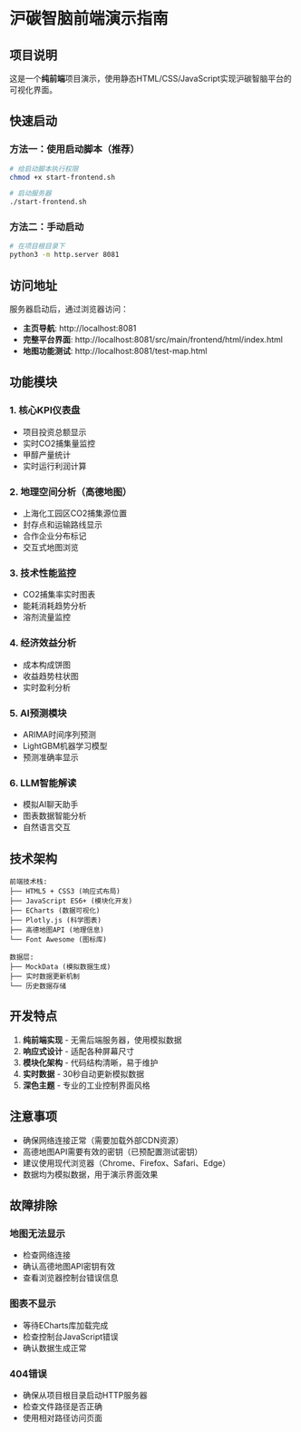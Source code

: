 # 沪碳智脑前端演示指南

## 项目说明

这是一个**纯前端**项目演示，使用静态HTML/CSS/JavaScript实现沪碳智脑平台的可视化界面。

## 快速启动

### 方法一：使用启动脚本（推荐）

```bash
# 给启动脚本执行权限
chmod +x start-frontend.sh

# 启动服务器
./start-frontend.sh
```

### 方法二：手动启动

```bash
# 在项目根目录下
python3 -m http.server 8081
```

## 访问地址

服务器启动后，通过浏览器访问：

- **主页导航**: http://localhost:8081
- **完整平台界面**: http://localhost:8081/src/main/frontend/html/index.html
- **地图功能测试**: http://localhost:8081/test-map.html

## 功能模块

### 1. 核心KPI仪表盘
- 项目投资总额显示
- 实时CO2捕集量监控
- 甲醇产量统计
- 实时运行利润计算

### 2. 地理空间分析（高德地图）
- 上海化工园区CO2捕集源位置
- 封存点和运输路线显示
- 合作企业分布标记
- 交互式地图浏览

### 3. 技术性能监控
- CO2捕集率实时图表
- 能耗消耗趋势分析
- 溶剂流量监控

### 4. 经济效益分析
- 成本构成饼图
- 收益趋势柱状图
- 实时盈利分析

### 5. AI预测模块
- ARIMA时间序列预测
- LightGBM机器学习模型
- 预测准确率显示

### 6. LLM智能解读
- 模拟AI聊天助手
- 图表数据智能分析
- 自然语言交互

## 技术架构

```
前端技术栈:
├── HTML5 + CSS3 (响应式布局)
├── JavaScript ES6+ (模块化开发)
├── ECharts (数据可视化)
├── Plotly.js (科学图表)
├── 高德地图API (地理信息)
└── Font Awesome (图标库)

数据层:
├── MockData (模拟数据生成)
├── 实时数据更新机制
└── 历史数据存储
```

## 开发特点

1. **纯前端实现** - 无需后端服务器，使用模拟数据
2. **响应式设计** - 适配各种屏幕尺寸
3. **模块化架构** - 代码结构清晰，易于维护
4. **实时数据** - 30秒自动更新模拟数据
5. **深色主题** - 专业的工业控制界面风格

## 注意事项

- 确保网络连接正常（需要加载外部CDN资源）
- 高德地图API需要有效的密钥（已预配置测试密钥）
- 建议使用现代浏览器（Chrome、Firefox、Safari、Edge）
- 数据均为模拟数据，用于演示界面效果

## 故障排除

### 地图无法显示
- 检查网络连接
- 确认高德地图API密钥有效
- 查看浏览器控制台错误信息

### 图表不显示
- 等待ECharts库加载完成
- 检查控制台JavaScript错误
- 确认数据生成正常

### 404错误
- 确保从项目根目录启动HTTP服务器
- 检查文件路径是否正确
- 使用相对路径访问页面